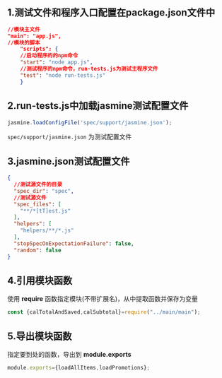 ## 1.测试文件和程序入口配置在package.json文件中
```json
//模块主文件
"main": "app.js",
//模块的脚本
    "scripts": {
    //启动程序的的npm命令
    "start": "node app.js",
    //测试程序的npm命令，run-tests.js为测试主程序文件
    "test": "node run-tests.js"
    }
```

## 2.run-tests.js中加载jasmine测试配置文件
```javascript
jasmine.loadConfigFile('spec/support/jasmine.json');
```
`spec/support/jasmine.json` 为测试配置文件
## 3.jasmine.json测试配置文件
```json
{
  //测试源文件的目录
  "spec_dir": "spec",
  //测试源文件
  "spec_files": [
    "**/*[tT]est.js"
  ],
  "helpers": [
    "helpers/**/*.js"
  ],
  "stopSpecOnExpectationFailure": false,
  "random": false
}
```
## 4.引用模块函数
使用 **require** 函数指定模块(不带扩展名)，从中提取函数并保存为变量
```javascript
const {calTotalAndSaved,calSubtotal}=require("../main/main");
```
## 5.导出模块函数
指定要到处的函数，导出到 **module.exports**
```javascript
module.exports={loadAllItems,loadPromotions};
```